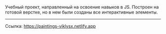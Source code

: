 Учебный проект, направленный на освоение навыков в JS. Построен на готовой верстке, но в нем были созданы все интерактивные элементы.
***
Ссылка: https://paintings-viklysx.netlify.app
